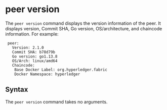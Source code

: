 # peer version

The `peer version` command displays the version information of the peer. It
displays version, Commit SHA, Go version, OS/architecture, and chaincode
information. For example:

```
 peer:
   Version: 2.1.0
   Commit SHA: b78d79b
   Go version: go1.13.8
   OS/Arch: linux/amd64
   Chaincode:
    Base Docker Label: org.hyperledger.fabric
    Docker Namespace: hyperledger
```

## Syntax

The `peer version` command takes no arguments.
